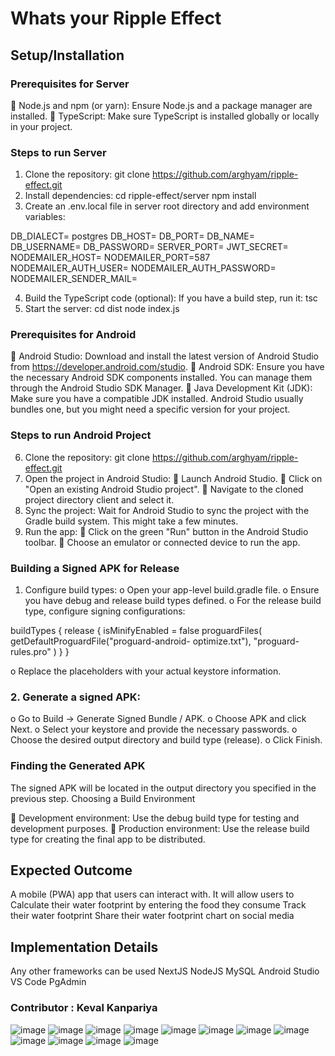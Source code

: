 # Whats your Ripple Effect

## Setup/Installation
### Prerequisites for Server
 Node.js and npm (or yarn): Ensure Node.js and a package manager are installed.
 TypeScript: Make sure TypeScript is installed globally or locally in your project.
### Steps to run Server
1. Clone the repository: git clone https://github.com/arghyam/ripple-effect.git
2. Install dependencies:
cd ripple-effect/server
npm install
3. Create an .env.local file in server root directory and add environment variables:

DB_DIALECT= postgres
DB_HOST=
DB_PORT=
DB_NAME=
DB_USERNAME=
DB_PASSWORD=
SERVER_PORT=
JWT_SECRET=
NODEMAILER_HOST=
NODEMAILER_PORT=587
NODEMAILER_AUTH_USER=
NODEMAILER_AUTH_PASSWORD=
NODEMAILER_SENDER_MAIL=

4. Build the TypeScript code (optional): If you have a build step, run it:
tsc
5. Start the server:
cd dist
node index.js

### Prerequisites for Android
 Android Studio: Download and install the latest version of Android Studio from
https://developer.android.com/studio.
 Android SDK: Ensure you have the necessary Android SDK components installed. You can
manage them through the Android Studio SDK Manager.
 Java Development Kit (JDK): Make sure you have a compatible JDK installed. Android Studio
usually bundles one, but you might need a specific version for your project.

### Steps to run Android Project
6. Clone the repository: git clone https://github.com/arghyam/ripple-effect.git
7. Open the project in Android Studio:
 Launch Android Studio.
 Click on &quot;Open an existing Android Studio project&quot;.
 Navigate to the cloned project directory client and select it.  
8. Sync the project: Wait for Android Studio to sync the project with the Gradle build system.
This might take a few minutes.
9. Run the app:
 Click on the green &quot;Run&quot; button in the Android Studio toolbar.
 Choose an emulator or connected device to run the app.

### Building a Signed APK for Release
1. Configure build types:
o Open your app-level build.gradle file.
o Ensure you have debug and release build types defined.
o For the release build type, configure signing configurations:

buildTypes {
release {
isMinifyEnabled = false
proguardFiles(
getDefaultProguardFile(&quot;proguard-android-
optimize.txt&quot;),
&quot;proguard-rules.pro&quot;
)
}
}

o Replace the placeholders with your actual keystore information.
### 2. Generate a signed APK:
o Go to Build -&gt; Generate Signed Bundle / APK.
o Choose APK and click Next.
o Select your keystore and provide the necessary passwords.
o Choose the desired output directory and build type (release).
o Click Finish.

### Finding the Generated APK
The signed APK will be located in the output directory you specified in the previous step.
Choosing a Build Environment

 Development environment: Use the debug build type for testing and development
purposes.
 Production environment: Use the release build type for creating the final app to be
distributed.

## Expected Outcome
A mobile (PWA) app that users can interact with. It will allow users to
Calculate their water footprint by entering the food they consume
Track their water footprint
Share their water footprint chart on social media

## Implementation Details
Any other frameworks can be used
NextJS
NodeJS
MySQL
Android Studio
VS Code
PgAdmin

### Contributor : Keval Kanpariya

![image](https://github.com/user-attachments/assets/3b678598-5ecd-4abc-bc81-034e44fd473f)
![image](https://github.com/user-attachments/assets/879d81c0-465f-4324-917f-4145175445f1)
![image](https://github.com/user-attachments/assets/3610e46e-1a43-411f-b94a-e88d75e65542)
![image](https://github.com/user-attachments/assets/74b68503-398c-4648-9605-05d777cbef86)
![image](https://github.com/user-attachments/assets/5afeee9c-b2e2-4abc-a7b1-8a1662bbe846)
![image](https://github.com/user-attachments/assets/d963e7fe-9542-41b2-b920-bd880632c9c9)
![image](https://github.com/user-attachments/assets/450571a0-0c48-4726-85ef-cc0fa8a11af6)
![image](https://github.com/user-attachments/assets/f61c6e56-2491-44ec-b2b9-31bbb39be4e1)
![image](https://github.com/user-attachments/assets/a46464a9-c130-47f6-87a6-69e364108b77)
![image](https://github.com/user-attachments/assets/6098809c-f742-4d21-9a2f-200152631e72)
![image](https://github.com/user-attachments/assets/65b0c595-fa85-48db-a0c4-564265689bba)
![image](https://github.com/user-attachments/assets/e6ad038f-b356-4405-8877-4b19adeb5962)

 











